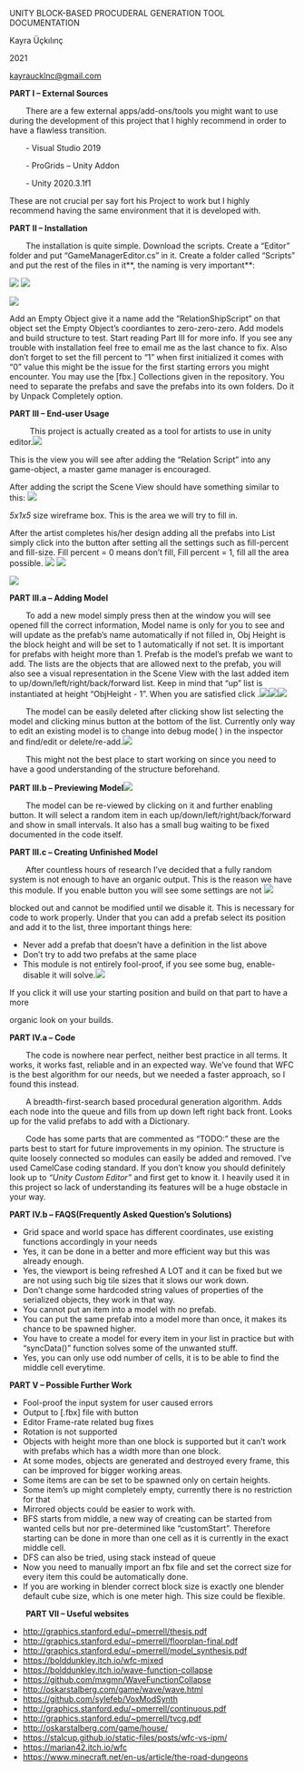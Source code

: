 ﻿



UNITY BLOCK-BASED PROCUDERAL GENERATION TOOL DOCUMENTATION

Kayra Üçkılınç

2021

kayraucklnc@gmail.com



**PART I – External Sources**

`    `There are a few external apps/add-ons/tools you might want to use during the development of this project that I highly recommend in order to have a flawless transition.

`    `- Visual Studio 2019

`    `- ProGrids – Unity Addon

`    `- Unity 2020.3.1f1

These are not crucial per say fort his Project to work but I highly recommend having the same environment that it is developed with.

**PART II – Installation**

`    `The installation is quite simple. Download the scripts. Create a “Editor” folder and put “GameManagerEditor.cs” in it. Create a folder called “Scripts” and put the rest of the files in it**, the naming is very important**:

![](https://github.com/kayraucklnc/BFS-Procedural-Unity/blob/main/Documentation/Aspose.Words.7fc4461b-33bb-4c81-a099-e9686cd1e903.001.png?raw=true)
![](https://github.com/kayraucklnc/BFS-Procedural-Unity/blob/main/Documentation/Aspose.Words.7fc4461b-33bb-4c81-a099-e9686cd1e903.002.png)

![](https://github.com/kayraucklnc/BFS-Procedural-Unity/blob/main/Documentation/Aspose.Words.7fc4461b-33bb-4c81-a099-e9686cd1e903.003.png?raw=true)



Add an Empty Object give it a name add the “RelationShipScript” on that object set the Empty Object’s coordiantes to zero-zero-zero. Add models and build structure to test. Start reading Part III for more info. If you see any trouble with installation feel free to email me as the last chance to fix. Also don’t forget to set the fill percent to “1” when first initialized it comes with “0” value this might be the issue for the first starting errors you might encounter. You may use the [fbx.] Collections given in the repository. You need to separate the prefabs and save the prefabs into its own folders. Do it by Unpack Completely option.








**PART III – End-user Usage**

`     `This project is actually created as a tool for artists to use in unity editor.![](https://github.com/kayraucklnc/BFS-Procedural-Unity/blob/main/Documentation/Aspose.Words.7fc4461b-33bb-4c81-a099-e9686cd1e903.004.png?raw=true)

This is the view you will see after adding the “Relation Script” into any game-object, a master game manager is encouraged.






After adding the script the Scene View should have something similar to this:
![](https://github.com/kayraucklnc/BFS-Procedural-Unity/blob/main/Documentation/Aspose.Words.7fc4461b-33bb-4c81-a099-e9686cd1e903.005.png?raw=true)

*5x1x5* size wireframe box. This is the area we will try to fill in.

After the artist completes his/her design adding all the prefabs into List simply click into the button after setting all the settings such as fill-percent and fill-size. Fill percent = 0 means don’t fill, Fill percent = 1, fill all the area possible.
![](https://github.com/kayraucklnc/BFS-Procedural-Unity/blob/main/Documentation/Aspose.Words.7fc4461b-33bb-4c81-a099-e9686cd1e903.006.png?raw=true)
![](https://github.com/kayraucklnc/BFS-Procedural-Unity/blob/main/Documentation/Aspose.Words.7fc4461b-33bb-4c81-a099-e9686cd1e903.007.png?raw=true)

![](https://github.com/kayraucklnc/BFS-Procedural-Unity/blob/main/Documentation/Aspose.Words.7fc4461b-33bb-4c81-a099-e9686cd1e903.008.png?raw=true)



**PART III.a – Adding Model**

`    `To add a new model simply press then at the window you will see opened fill the correct information, Model name is only for you to see and will update as the prefab’s name automatically if not filled in, Obj Height is the block height and will be set to 1 automatically if not set. It is important for prefabs with height more than 1. Prefab is the model’s prefab we want to add. The lists are the objects that are allowed next to the prefab, you will also see a visual representation in the Scene View with the last added item to up/down/left/right/back/forward list. Keep in mind that “up” list is instantiated at height “ObjHeight - 1”. When you are satisfied click .![](Aspose.Words.7fc4461b-33bb-4c81-a099-e9686cd1e903.009.png)![](Aspose.Words.7fc4461b-33bb-4c81-a099-e9686cd1e903.010.png)![](Aspose.Words.7fc4461b-33bb-4c81-a099-e9686cd1e903.011.png)

`    `The model can be easily deleted after clicking show list selecting the model and clicking minus button at the bottom of the list. Currently only way to edit an existing model is to change into debug mode( ) in the inspector and find/edit or delete/re-add.![](Aspose.Words.7fc4461b-33bb-4c81-a099-e9686cd1e903.012.png)



`    `This might not the best place to start working on since you need to have a good understanding of the structure beforehand.

**PART III.b – Previewing Model![](Aspose.Words.7fc4461b-33bb-4c81-a099-e9686cd1e903.013.png)**

`    `The model can be re-viewed by clicking on it and further enabling  button. It will select a random item in each up/down/left/right/back/forward and show in small intervals. It also has a small bug waiting to be fixed documented in the code itself.

**PART III.c – Creating Unfinished Model**

`    `After countless hours of research I’ve decided that a fully random system is not enough to have an organic output. This is the reason we have this module. If you enable   button you will see some settings are not ![](Aspose.Words.7fc4461b-33bb-4c81-a099-e9686cd1e903.014.png)

blocked out and cannot be modified until we disable it. This is necessary for code to work properly. Under that you can add a prefab select its position and add it to the list, three important things here:

- Never add a prefab that doesn’t have a definition in the list above
- Don’t try to add two prefabs at the same place
- This module is not entirely fool-proof, if you see some bug, enable-disable it will solve.![](Aspose.Words.7fc4461b-33bb-4c81-a099-e9686cd1e903.015.png)

If you click  it will use your starting position and build on that part to have a more 

organic look on your builds.


**PART IV.a – Code**

`    `The code is nowhere near perfect, neither best practice in all terms. It works, it works fast, reliable and in an expected way. We’ve found that WFC is the best algorithm for our needs, but we needed a faster approach, so I found this instead.

`    `A breadth-first-search based procedural generation algorithm. Adds each node into the queue and fills from up down left right back front. Looks up for the valid prefabs to add with a Dictionary.

`    `Code has some parts that are commented as “TODO:” these are the parts best to start for future improvements in my opinion. The structure is quite loosely connected so modules can easily be added and removed. I’ve used CamelCase coding standard. If you don’t know you should definitely look up to *“Unity Custom Editor”* and first get to know it. I heavily used it in this project so lack of understanding its features will be a huge obstacle in your way.


**PART IV.b – FAQS(Frequently Asked Question’s Solutions)**

- Grid space and world space has different coordinates, use existing functions accordingly in your needs
- Yes, it can be done in a better and more efficient way but this was already enough.
- Yes, the viewport is being refreshed A LOT and it can be fixed but we are not using such big tile sizes that it slows our work down.
- Don’t change some hardcoded string values of properties of the serialized objects, they work in that way.
- You cannot put an item into a model with no prefab.
- You can put the same prefab into a model more than once, it makes its chance to be spawned higher.
- You have to create a model for every item in your list in practice but with “syncData()” function solves some of the unwanted stuff.
- Yes, you can only use odd number of cells, it is to be able to find the middle cell everytime.









**PART V – Possible Further Work**

- Fool-proof the input system for user caused errors
- Output to [.fbx] file with button
- Editor Frame-rate related bug fixes
- Rotation is not supported
- Objects with height more than one block is supported but it can’t work with prefabs which has a width more than one block.
- At some modes, objects are generated and destroyed every frame, this can be improved for bigger working areas.
- Some items are can be set to be spawned only on certain heights.
- Some item’s up might completely empty, currently there is no restriction for that
- Mirrored objects could be easier to work with.
- BFS starts from middle, a new way of creating can be started from wanted cells but nor pre-determined like “customStart”. Therefore starting can be done in more than one cell as it is currently in the exact middle cell.
- DFS can also be tried, using stack instead of queue
- Now you need to manually import an fbx file and set the correct size for every item this could be automatically done.
- If you are working in blender correct block size is exactly one blender default cube size, which is one meter high. This size could be flexible.

`	 `**PART VII – Useful websites**

- <http://graphics.stanford.edu/~pmerrell/thesis.pdf>
- <http://graphics.stanford.edu/~pmerrell/floorplan-final.pdf>
- <http://graphics.stanford.edu/~pmerrell/model_synthesis.pdf>
- <https://bolddunkley.itch.io/wfc-mixed>
- <https://bolddunkley.itch.io/wave-function-collapse>
- <https://github.com/mxgmn/WaveFunctionCollapse>
- <http://oskarstalberg.com/game/wave/wave.html>
- <https://github.com/sylefeb/VoxModSynth>
- <http://graphics.stanford.edu/~pmerrell/continuous.pdf>
- <http://graphics.stanford.edu/~pmerrell/tvcg.pdf>
- <http://oskarstalberg.com/game/house/>
- <https://stalcup.github.io/static-files/posts/wfc-vs-ipm/>
- <https://marian42.itch.io/wfc>
- <https://www.minecraft.net/en-us/article/the-road-dungeons>

